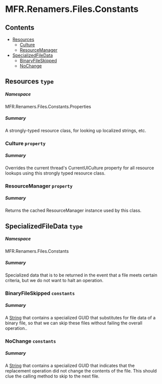 <a name='assembly'></a>
# MFR.Renamers.Files.Constants

## Contents

- [Resources](#T-MFR-Renamers-Files-Constants-Properties-Resources 'MFR.Renamers.Files.Constants.Properties.Resources')
  - [Culture](#P-MFR-Renamers-Files-Constants-Properties-Resources-Culture 'MFR.Renamers.Files.Constants.Properties.Resources.Culture')
  - [ResourceManager](#P-MFR-Renamers-Files-Constants-Properties-Resources-ResourceManager 'MFR.Renamers.Files.Constants.Properties.Resources.ResourceManager')
- [SpecializedFileData](#T-MFR-Renamers-Files-Constants-SpecializedFileData 'MFR.Renamers.Files.Constants.SpecializedFileData')
  - [BinaryFileSkipped](#F-MFR-Renamers-Files-Constants-SpecializedFileData-BinaryFileSkipped 'MFR.Renamers.Files.Constants.SpecializedFileData.BinaryFileSkipped')
  - [NoChange](#F-MFR-Renamers-Files-Constants-SpecializedFileData-NoChange 'MFR.Renamers.Files.Constants.SpecializedFileData.NoChange')

<a name='T-MFR-Renamers-Files-Constants-Properties-Resources'></a>
## Resources `type`

##### Namespace

MFR.Renamers.Files.Constants.Properties

##### Summary

A strongly-typed resource class, for looking up localized strings, etc.

<a name='P-MFR-Renamers-Files-Constants-Properties-Resources-Culture'></a>
### Culture `property`

##### Summary

Overrides the current thread's CurrentUICulture property for all
  resource lookups using this strongly typed resource class.

<a name='P-MFR-Renamers-Files-Constants-Properties-Resources-ResourceManager'></a>
### ResourceManager `property`

##### Summary

Returns the cached ResourceManager instance used by this class.

<a name='T-MFR-Renamers-Files-Constants-SpecializedFileData'></a>
## SpecializedFileData `type`

##### Namespace

MFR.Renamers.Files.Constants

##### Summary

Specialized data that is to be returned in the event that a file meets certain
criteria, but we do not want to halt an operation.

<a name='F-MFR-Renamers-Files-Constants-SpecializedFileData-BinaryFileSkipped'></a>
### BinaryFileSkipped `constants`

##### Summary

A [String](http://msdn.microsoft.com/query/dev14.query?appId=Dev14IDEF1&l=EN-US&k=k:System.String 'System.String') that contains a specialized GUID that
substitutes for file data of a binary file, so that we can skip these files
without failing the overall operation..

<a name='F-MFR-Renamers-Files-Constants-SpecializedFileData-NoChange'></a>
### NoChange `constants`

##### Summary

A [String](http://msdn.microsoft.com/query/dev14.query?appId=Dev14IDEF1&l=EN-US&k=k:System.String 'System.String') that contains a specialized GUID that
indicates that the replacement operation did not change the contents of the
file.  This should clue the calling method to skip to the next file.
